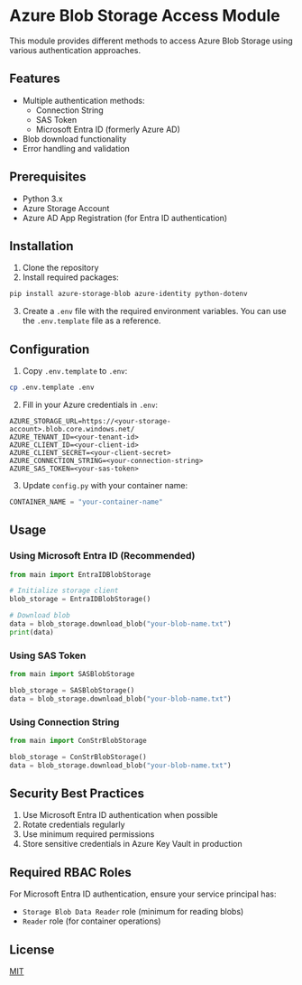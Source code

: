 # Azure Blob Storage Access Module

This module provides different methods to access Azure Blob Storage using various authentication approaches.

## Features

- Multiple authentication methods:
  - Connection String
  - SAS Token
  - Microsoft Entra ID (formerly Azure AD)
- Blob download functionality
- Error handling and validation

## Prerequisites

- Python 3.x
- Azure Storage Account
- Azure AD App Registration (for Entra ID authentication)

## Installation

1. Clone the repository
2. Install required packages:

```bash
pip install azure-storage-blob azure-identity python-dotenv
```

3. Create a `.env` file with the required environment variables. You can use the `.env.template` file as a reference.

## Configuration

1. Copy `.env.template` to `.env`:

```bash
cp .env.template .env
```

2. Fill in your Azure credentials in `.env`:
```env
AZURE_STORAGE_URL=https://<your-storage-account>.blob.core.windows.net/
AZURE_TENANT_ID=<your-tenant-id>
AZURE_CLIENT_ID=<your-client-id>
AZURE_CLIENT_SECRET=<your-client-secret>
AZURE_CONNECTION_STRING=<your-connection-string>
AZURE_SAS_TOKEN=<your-sas-token>
```

3. Update `config.py` with your container name:
```python
CONTAINER_NAME = "your-container-name"
```

## Usage

### Using Microsoft Entra ID (Recommended)
```python
from main import EntraIDBlobStorage

# Initialize storage client
blob_storage = EntraIDBlobStorage()

# Download blob
data = blob_storage.download_blob("your-blob-name.txt")
print(data)
```

### Using SAS Token
```python
from main import SASBlobStorage

blob_storage = SASBlobStorage()
data = blob_storage.download_blob("your-blob-name.txt")
```

### Using Connection String
```python
from main import ConStrBlobStorage

blob_storage = ConStrBlobStorage()
data = blob_storage.download_blob("your-blob-name.txt")
```

## Security Best Practices

1. Use Microsoft Entra ID authentication when possible
2. Rotate credentials regularly
3. Use minimum required permissions
4. Store sensitive credentials in Azure Key Vault in production

## Required RBAC Roles

For Microsoft Entra ID authentication, ensure your service principal has:
- `Storage Blob Data Reader` role (minimum for reading blobs)
- `Reader` role (for container operations)

## License

[MIT](LICENSE)

